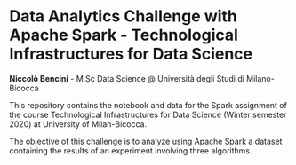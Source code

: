 # Data Analytics Challenge with Apache Spark - Technological Infrastructures for Data Science

**Niccolò Bencini** - M.Sc Data Science @ Università degli Studi di Milano-Bicocca

This repository contains the notebook and data for the Spark assignment of the course Technological Infrastructures for Data Science (Winter semester 2020) at University of Milan-Bicocca.

The objective of this challenge is to analyze using Apache Spark a dataset containing the results of an experiment involving three algorithms.
